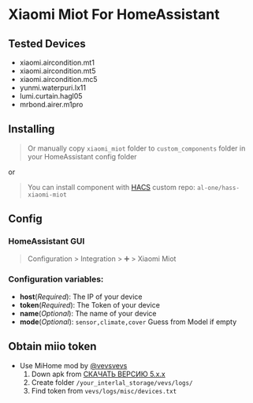 # Xiaomi Miot For HomeAssistant

## Tested Devices

- xiaomi.aircondition.mt1
- xiaomi.aircondition.mt5
- xiaomi.aircondition.mc5
- yunmi.waterpuri.lx11
- lumi.curtain.hagl05
- mrbond.airer.m1pro


## Installing

> Or manually copy `xiaomi_miot` folder to `custom_components` folder in your HomeAssistant config folder

or

> You can install component with [HACS](https://hacs.xyz) custom repo: `al-one/hass-xiaomi-miot`


## Config

### HomeAssistant GUI

> Configuration > Integration > ➕ > Xiaomi Miot

### Configuration variables:

- **host**(*Required*): The IP of your device
- **token**(*Required*): The Token of your device
- **name**(*Optional*): The name of your device
- **mode**(*Optional*): `sensor,climate,cover` Guess from Model if empty


## Obtain miio token

- Use MiHome mod by [@vevsvevs](https://github.com/custom-components/ble_monitor/issues/7#issuecomment-595874419)
  1. Down apk from [СКАЧАТЬ ВЕРСИЮ 5.x.x](https://www.kapiba.ru/2017/11/mi-home.html)
  2. Create folder `/your_interlal_storage/vevs/logs/`
  3. Find token from `vevs/logs/misc/devices.txt`
